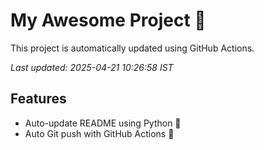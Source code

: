 # My Awesome Project 🚀

This project is automatically updated using GitHub Actions.

_Last updated: 2025-04-21 10:26:58 IST_

## Features
- Auto-update README using Python 🐍
- Auto Git push with GitHub Actions 🤖
